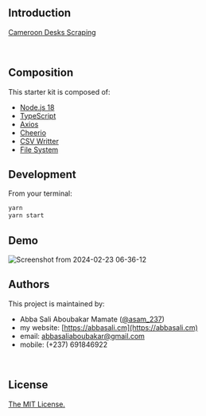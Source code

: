 ## Introduction

[Cameroon Desks Scraping](https://www.cameroondesks.com/)

<br/>

## Composition

This starter kit is composed of:

- [Node.js 18](https://nodejs.org/en)
  <br/>
- [TypeScript](https://www.typescriptlang.org/)
  <br/>
- [Axios](https://axios-http.com/docs/intro)
  <br/>
- [Cheerio](https://cheerio.js.org/)
  <br/>
- [CSV Writter](https://www.npmjs.com/package/csv-writer)
  <br/>
- [File System](https://nodejs.org/api/fs.html)
  <br/>

## Development

From your terminal:

```sh
yarn
yarn start
```

## Demo

![Screenshot from 2024-02-23 06-36-12](https://github.com/Asam237/cameroondesks-scrapper/assets/34966088/04339c5e-ad74-4fe2-857d-797e30cec8d1)

## Authors

This project is maintained by:

- Abba Sali Aboubakar Mamate ([@asam_237](https://twitter.com/asam_237))
- my website: [https://abbasali.cm](https://abbasali.cm)
- email: abbasaliaboubakar@gmail.com
- mobile: (+237) 691846922

<br/>

## License

[The MIT License.](https://opensource.org/licenses/MIT)
